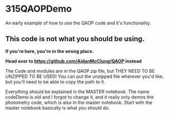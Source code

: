 # 315QAOPDemo
An early example of how to use the QAOP code and it's functionality.

## This code is not what you should be using. 

**If you're here, you're in the wrong place.** 

**Head over to https://github.com/AidanMcClung/QAOP instead**



The Code and modules are in the QAOP.zip file, but THEY NEED TO BE UNZIPPED TO BE USED!
You can put the unzipped file wherever you'd like, but you'll need to be able to copy the path to it.

Everything should be explained in the MASTER notebook. The name codeDemo is old and I forgot to change it, and it really only demos the photometry code, which is also in the master notebook. Start with the master notebook basically is what you should do.
